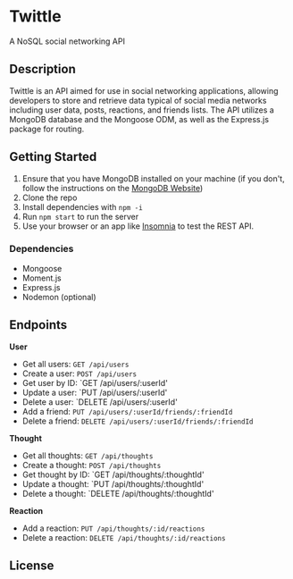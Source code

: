 # Twittle

A NoSQL social networking API

## Description

Twittle is an API aimed for use in social networking applications, allowing developers to store and retrieve data typical of social media networks including user data, posts, reactions, and friends lists. The API utilizes a MongoDB database and the Mongoose ODM, as well as the Express.js package for routing.


## Getting Started

1. Ensure that you have MongoDB installed on your machine (if you don't, follow the instructions on the [MongoDB Website](https://docs.mongodb.com/manual/installation/))
2. Clone the repo
3. Install dependencies with `npm -i`
4. Run `npm start` to run the server
5. Use your browser or an app like [Insomnia](https://insomnia.rest/) to test the REST API.

### Dependencies

* Mongoose
* Moment.js
* Express.js
* Nodemon (optional)


## Endpoints
**User**
- Get all users:        `GET /api/users`
- Create a user:        `POST /api/users`
- Get user by ID:       `GET /api/users/:userId'
- Update a user:        `PUT /api/users/:userId'
- Delete a user:        `DELETE /api/users/:userId'
- Add a friend:         `PUT /api/users/:userId/friends/:friendId`
- Delete a friend:      `DELETE /api/users/:userId/friends/:friendId`

**Thought**
- Get all thoughts:     `GET /api/thoughts`
- Create a thought:     `POST /api/thoughts`
- Get thought by ID:    `GET /api/thoughts/:thoughtId'
- Update a thought:     `PUT /api/thoughts/:thoughtId'
- Delete a thought:     `DELETE /api/thoughts/:thoughtId'

**Reaction**
- Add a reaction:       `PUT /api/thoughts/:id/reactions`
- Delete a reaction:    `DELETE /api/thoughts/:id/reactions`


## License

